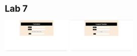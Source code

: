 # Lab 7

<p float="left">
  <img src="Result1.png" width="40%" alt="Lab 6-1"/>
  <img src="Result2.png" width="40%" alt="Lab 6-2"/> 
</p>
